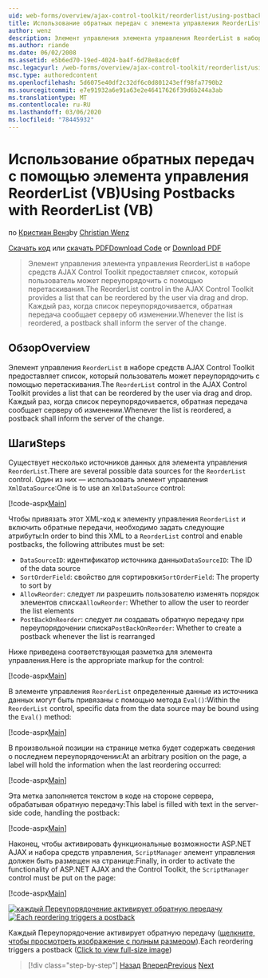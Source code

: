 ```yaml
---
uid: web-forms/overview/ajax-control-toolkit/reorderlist/using-postbacks-with-reorderlist-vb
title: Использование обратных передач с элемента управления ReorderList (VB) | Документация Майкрософт
author: wenz
description: Элемент управления элемента управления ReorderList в наборе средств AJAX Control Toolkit предоставляет список, который пользователь может переупорядочить с помощью перетаскивания. Каждый раз, когда список переупорядочивается, PO...
ms.author: riande
ms.date: 06/02/2008
ms.assetid: e5b6ed70-19ed-4024-ba4f-6d78e8acdc0f
msc.legacyurl: /web-forms/overview/ajax-control-toolkit/reorderlist/using-postbacks-with-reorderlist-vb
msc.type: authoredcontent
ms.openlocfilehash: 5d6075e40df2c32df6c0d801243eff98fa7790b2
ms.sourcegitcommit: e7e91932a6e91a63e2e46417626f39d6b244a3ab
ms.translationtype: MT
ms.contentlocale: ru-RU
ms.lasthandoff: 03/06/2020
ms.locfileid: "78445932"
---
```

# <a name="using-postbacks-with-reorderlist-vb"></a><span data-ttu-id="752f0-104">Использование обратных передач с помощью элемента управления ReorderList (VB)</span><span class="sxs-lookup"><span data-stu-id="752f0-104">Using Postbacks with ReorderList (VB)</span></span>

<span data-ttu-id="752f0-105">по [Кристиан Венз](https://github.com/wenz)</span><span class="sxs-lookup"><span data-stu-id="752f0-105">by [Christian Wenz](https://github.com/wenz)</span></span>

<span data-ttu-id="752f0-106">[Скачать код](https://download.microsoft.com/download/9/3/f/93f8daea-bebd-4821-833b-95205389c7d0/ReorderList4.vb.zip) или [скачать PDF](https://download.microsoft.com/download/2/d/c/2dc10e34-6983-41d4-9c08-f78f5387d32b/reorderlist4VB.pdf)</span><span class="sxs-lookup"><span data-stu-id="752f0-106">[Download Code](https://download.microsoft.com/download/9/3/f/93f8daea-bebd-4821-833b-95205389c7d0/ReorderList4.vb.zip) or [Download PDF](https://download.microsoft.com/download/2/d/c/2dc10e34-6983-41d4-9c08-f78f5387d32b/reorderlist4VB.pdf)</span></span>

> <span data-ttu-id="752f0-107">Элемент управления элемента управления ReorderList в наборе средств AJAX Control Toolkit предоставляет список, который пользователь может переупорядочить с помощью перетаскивания.</span><span class="sxs-lookup"><span data-stu-id="752f0-107">The ReorderList control in the AJAX Control Toolkit provides a list that can be reordered by the user via drag and drop.</span></span> <span data-ttu-id="752f0-108">Каждый раз, когда список переупорядочивается, обратная передача сообщает серверу об изменении.</span><span class="sxs-lookup"><span data-stu-id="752f0-108">Whenever the list is reordered, a postback shall inform the server of the change.</span></span>

## <a name="overview"></a><span data-ttu-id="752f0-109">Обзор</span><span class="sxs-lookup"><span data-stu-id="752f0-109">Overview</span></span>

<span data-ttu-id="752f0-110">Элемент управления `ReorderList` в наборе средств AJAX Control Toolkit предоставляет список, который пользователь может переупорядочить с помощью перетаскивания.</span><span class="sxs-lookup"><span data-stu-id="752f0-110">The `ReorderList` control in the AJAX Control Toolkit provides a list that can be reordered by the user via drag and drop.</span></span> <span data-ttu-id="752f0-111">Каждый раз, когда список переупорядочивается, обратная передача сообщает серверу об изменении.</span><span class="sxs-lookup"><span data-stu-id="752f0-111">Whenever the list is reordered, a postback shall inform the server of the change.</span></span>

## <a name="steps"></a><span data-ttu-id="752f0-112">Шаги</span><span class="sxs-lookup"><span data-stu-id="752f0-112">Steps</span></span>

<span data-ttu-id="752f0-113">Существует несколько источников данных для элемента управления `ReorderList`.</span><span class="sxs-lookup"><span data-stu-id="752f0-113">There are several possible data sources for the `ReorderList` control.</span></span> <span data-ttu-id="752f0-114">Один из них — использовать элемент управления `XmlDataSource`:</span><span class="sxs-lookup"><span data-stu-id="752f0-114">One is to use an `XmlDataSource` control:</span></span>

[!code-aspx[Main](using-postbacks-with-reorderlist-vb/samples/sample1.aspx)]

<span data-ttu-id="752f0-115">Чтобы привязать этот XML-код к элементу управления `ReorderList` и включить обратные передачи, необходимо задать следующие атрибуты:</span><span class="sxs-lookup"><span data-stu-id="752f0-115">In order to bind this XML to a `ReorderList` control and enable postbacks, the following attributes must be set:</span></span>

- <span data-ttu-id="752f0-116">`DataSourceID`: идентификатор источника данных</span><span class="sxs-lookup"><span data-stu-id="752f0-116">`DataSourceID`: The ID of the data source</span></span>
- <span data-ttu-id="752f0-117">`SortOrderField`: свойство для сортировки</span><span class="sxs-lookup"><span data-stu-id="752f0-117">`SortOrderField`: The property to sort by</span></span>
- <span data-ttu-id="752f0-118">`AllowReorder`: следует ли разрешить пользователю изменять порядок элементов списка</span><span class="sxs-lookup"><span data-stu-id="752f0-118">`AllowReorder`: Whether to allow the user to reorder the list elements</span></span>
- <span data-ttu-id="752f0-119">`PostBackOnReorder`: следует ли создавать обратную передачу при переупорядочении списка</span><span class="sxs-lookup"><span data-stu-id="752f0-119">`PostBackOnReorder`: Whether to create a postback whenever the list is rearranged</span></span>

<span data-ttu-id="752f0-120">Ниже приведена соответствующая разметка для элемента управления.</span><span class="sxs-lookup"><span data-stu-id="752f0-120">Here is the appropriate markup for the control:</span></span>

[!code-aspx[Main](using-postbacks-with-reorderlist-vb/samples/sample2.aspx)]

<span data-ttu-id="752f0-121">В элементе управления `ReorderList` определенные данные из источника данных могут быть привязаны с помощью метода `Eval()`:</span><span class="sxs-lookup"><span data-stu-id="752f0-121">Within the `ReorderList` control, specific data from the data source may be bound using the `Eval()` method:</span></span>

[!code-aspx[Main](using-postbacks-with-reorderlist-vb/samples/sample3.aspx)]

<span data-ttu-id="752f0-122">В произвольной позиции на странице метка будет содержать сведения о последнем переупорядочении:</span><span class="sxs-lookup"><span data-stu-id="752f0-122">At an arbitrary position on the page, a label will hold the information when the last reordering occurred:</span></span>

[!code-aspx[Main](using-postbacks-with-reorderlist-vb/samples/sample4.aspx)]

<span data-ttu-id="752f0-123">Эта метка заполняется текстом в коде на стороне сервера, обрабатывая обратную передачу:</span><span class="sxs-lookup"><span data-stu-id="752f0-123">This label is filled with text in the server-side code, handling the postback:</span></span>

[!code-aspx[Main](using-postbacks-with-reorderlist-vb/samples/sample5.aspx)]

<span data-ttu-id="752f0-124">Наконец, чтобы активировать функциональные возможности ASP.NET AJAX и набора средств управления, `ScriptManager` элемент управления должен быть размещен на странице:</span><span class="sxs-lookup"><span data-stu-id="752f0-124">Finally, in order to activate the functionality of ASP.NET AJAX and the Control Toolkit, the `ScriptManager` control must be put on the page:</span></span>

[!code-aspx[Main](using-postbacks-with-reorderlist-vb/samples/sample6.aspx)]

<span data-ttu-id="752f0-125">[![каждый Переупорядочение активирует обратную передачу](using-postbacks-with-reorderlist-vb/_static/image2.png)](using-postbacks-with-reorderlist-vb/_static/image1.png)</span><span class="sxs-lookup"><span data-stu-id="752f0-125">[![Each reordering triggers a postback](using-postbacks-with-reorderlist-vb/_static/image2.png)](using-postbacks-with-reorderlist-vb/_static/image1.png)</span></span>

<span data-ttu-id="752f0-126">Каждый Переупорядочение активирует обратную передачу ([щелкните, чтобы просмотреть изображение с полным размером](using-postbacks-with-reorderlist-vb/_static/image3.png)).</span><span class="sxs-lookup"><span data-stu-id="752f0-126">Each reordering triggers a postback ([Click to view full-size image](using-postbacks-with-reorderlist-vb/_static/image3.png))</span></span>

> [!div class="step-by-step"]
> <span data-ttu-id="752f0-127">[Назад](drag-and-drop-via-reorderlist-cs.md)
> [Вперед](drag-and-drop-via-reorderlist-vb.md)</span><span class="sxs-lookup"><span data-stu-id="752f0-127">[Previous](drag-and-drop-via-reorderlist-cs.md)
[Next](drag-and-drop-via-reorderlist-vb.md)</span></span>
